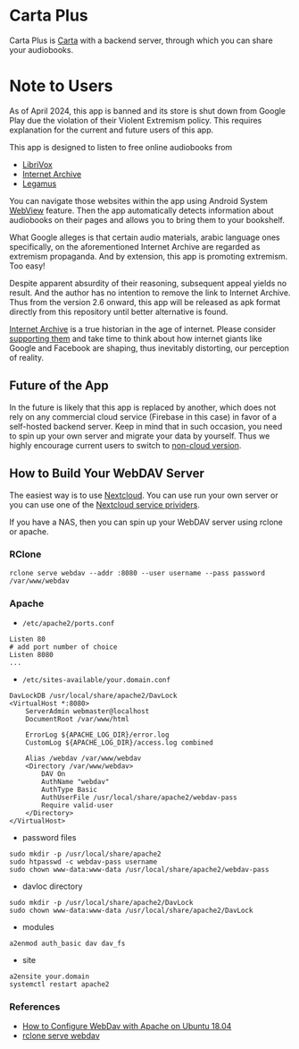 # Carta Plus

Carta Plus is [Carta](https://github.com/innomatica/carta) with a backend server, through
which you can share your audiobooks.

# Note to Users

As of April 2024, this app is banned and its store is shut down from Google Play due the violation of their Violent Extremism policy. This requires explanation for the current and future users of this app.

This app is designed to listen to free online audiobooks from

- [LibriVox](https://librivox.org/)
- [Internet Archive](https://archive.org/)
- [Legamus](https://legamus.eu/blog/)

You can navigate those websites within the app using Android System [WebView](https://en.wikipedia.org/wiki/WebView) feature. Then the app automatically detects information about audiobooks on their pages and allows you to bring them to your bookshelf.

What Google alleges is that certain audio materials, arabic language ones specifically, on the aforementioned Internet Archive are regarded as extremism propaganda. And by extension, this app is promoting extremism. Too easy!

Despite apparent absurdity of their reasoning, subsequent appeal yields no result. And the author has no intention to remove the link to Internet Archive. Thus from the version 2.6 onward, this app will be released as apk format directly from this repository until better alternative is found.

[Internet Archive](https://archive.org/) is a true historian in the age of internet. Please consider [supporting them](https://archive.org/donate?origin=iawww-TopNavDonateButton) and take time to think about how internet giants like Google and Facebook are shaping, thus inevitably distorting, our perception of reality.

## Future of the App

In the future is likely that this app is replaced by another, which does not rely on
any commercial cloud service (Firebase in this case) in favor of a self-hosted backend server. Keep in mind that in such occasion, you need to spin up your own server and
migrate your data by yourself. Thus we highly encourage current users to switch to [non-cloud version](https://github.com/innomatica/carta).

## How to Build Your WebDAV Server

The easiest way is to use [Nextcloud](https://nextcloud.com/). You can use run your own server or you can use one of the [Nextcloud service prividers](https://nextcloud.com/partners/).

If you have a NAS, then you can spin up your WebDAV server using rclone or apache.

### RClone

```
rclone serve webdav --addr :8080 --user username --pass password /var/www/webdav
```

### Apache

- `/etc/apache2/ports.conf`

```
Listen 80
# add port number of choice
Listen 8080
...
```

- `/etc/sites-available/your.domain.conf`

```
DavLockDB /usr/local/share/apache2/DavLock
<VirtualHost *:8080>
	ServerAdmin webmaster@localhost
	DocumentRoot /var/www/html

	ErrorLog ${APACHE_LOG_DIR}/error.log
	CustomLog ${APACHE_LOG_DIR}/access.log combined

	Alias /webdav /var/www/webdav
	<Directory /var/www/webdav>
		DAV On
		AuthName "webdav"
		AuthType Basic
		AuthUserFile /usr/local/share/apache2/webdav-pass
		Require valid-user
	</Directory>
</VirtualHost>
```

- password files

```
sudo mkdir -p /usr/local/share/apache2
sudo htpasswd -c webdav-pass username
sudo chown www-data:www-data /usr/local/share/apache2/webdav-pass
```

- davloc directory

```
sudo mkdir -p /usr/local/share/apache2/DavLock
sudo chown www-data:www-data /usr/local/share/apache2/DavLock
```

- modules

```
a2enmod auth_basic dav dav_fs
```

- site

```
a2ensite your.domain
systemctl restart apache2
```

### References

- [How to Configure WebDav with Apache on Ubuntu 18.04](https://www.digitalocean.com/community/tutorials/how-to-configure-webdav-access-with-apache-on-ubuntu-18-04)
- [rclone serve webdav](https://rclone.org/commands/rclone_serve_webdav/)
